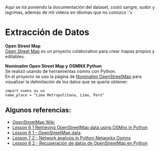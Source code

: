 Aquí se irá poniendo la documentación del dataset, costó sangre, sudor y lagrimas, además de mil videos en idiomas que no conozco :'v

# Extracción de Datos #
**Open Street Map**  
[Open Street Map](https://www.openstreetmap.org/) es un proyecto colaborativo para crear mapas propios y editables.

**Nominatim Open Street Map y OSMNX Python**  
Se realizó usando de herramientas osmnx con Python.  
En el proyecto se uso la página de [Nominatim OpenStreetMap](https://nominatim.openstreetmap.org/) para visualizar la delimitación de los datos que se quería obtener:

    import osmnx as ox  
    name_place = "Lima Metropolitana, Lima, Perú"

## Algunos referencias: ##  
+ [OpenStreetMap Wiki](https://wiki.openstreetmap.org/wiki/Main_Page)
+ [Lesson 6 1 Retrieving OpenStreetMap data using OSMnx in Python](https://www.youtube.com/watch?v=QQmvq1cQHrk)  
+ [Lesson 6 1 - OpenStreetMap data](https://www.youtube.com/watch?v=crjNZ_LXwyA)  
+ [Lesson 7 2 - Network analysis in Python Networkx Osmnx](https://www.youtube.com/watch?v=C4o6w33NzGw&t=2137s)
+ [Lesson 6 2 - Recuperación de datos de OpenStreetMap en Python](https://www.youtube.com/watch?v=hejWa-vbWfU)  



